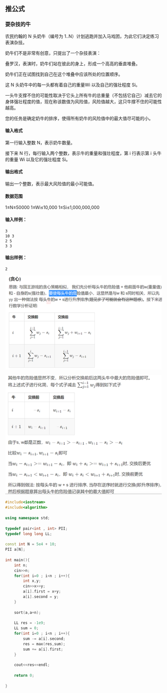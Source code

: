 ## 推公式



### 耍杂技的牛

农民约翰的 N 头奶牛（编号为 1..N）计划逃跑并加入马戏团，为此它们决定练习表演杂技。

奶牛们不是非常有创意，只提出了一个杂技表演：

叠罗汉，表演时，奶牛们站在彼此的身上，形成一个高高的垂直堆叠。

奶牛们正在试图找到自己在这个堆叠中应该所处的位置顺序。

这 N 头奶牛中的每一头都有着自己的重量Wi 以及自己的强壮程度 Si。

一头牛支撑不住的可能性取决于它头上所有牛的总重量（不包括它自己）减去它的身体强壮程度的值，现在称该数值为风险值，风险值越大，这只牛撑不住的可能性越高。

您的任务是确定奶牛的排序，使得所有奶牛的风险值中的最大值尽可能的小。

#### 输入格式

第一行输入整数 N，表示奶牛数量。

接下来 N 行，每行输入两个整数，表示牛的重量和强壮程度，第 i 行表示第 i 头牛的重量 Wi 以及它的强壮程度 Si。

#### 输出格式

输出一个整数，表示最大风险值的最小可能值。

#### 数据范围

1≤N≤50000
1≤Wi≤10,000
1≤Si≤1,000,000,000

#### 输入样例：

```
3
10 3
2 5
3 3
```

#### 输出样例：

```
2
```

![1617176828063](.Image/1617176828063.png)

![1617176854945](.Image/1617176854945.png)





```C++
#include<iostream>
#include<algorithm>

using namespace std;

typedef pair<int , int> PII;
typedef long long LL;

const int N = 5e4 + 10;
PII a[N];

int main(){
    int n;
    cin>>n;
    for(int i=0 ; i<n ; i++){
        int x,y;
        cin>>x>>y;
        a[i].first = x+y;
        a[i].second = y;
    }
    
    sort(a,a+n);
    
    LL res = -1e9;
    LL sum = 0;
    for(int i=0 ; i<n ; i++){
        sum -= a[i].second;
        res = max(res,sum);
        sum += a[i].first;
    }
    
    cout<<res<<endl;
    
    return 0;
    
}
```

